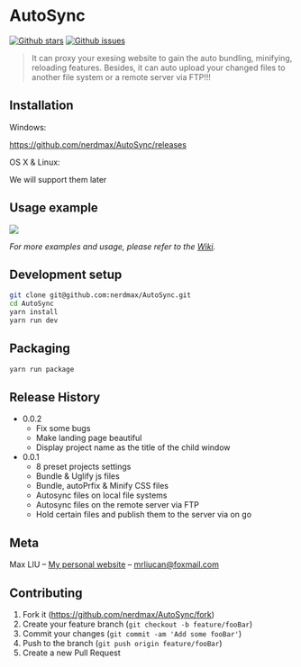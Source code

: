 # AutoSync

<!-- [![NPM Version][npm-image]][npm-url]
[![License Stats][npm-license]][npm-url] -->
[![Github stars][github-stars]][github-url]
[![Github issues][github-issues]][github-issues-url]
<!-- [![Build Status][travis-image]][travis-url] -->

> It can proxy your exesing website to gain the auto bundling, minifying, reloading features. Besides, it can auto upload your changed files to another file system or a remote server via FTP!!!

## Installation

Windows:

<https://github.com/nerdmax/AutoSync/releases>

OS X & Linux:

We will support them later

## Usage example

![](header.png)

_For more examples and usage, please refer to the [Wiki][wiki]._

## Development setup

```sh
git clone git@github.com:nerdmax/AutoSync.git
cd AutoSync
yarn install
yarn run dev
```

## Packaging

```sh
yarn run package
```

## Release History

<!-- * 0.2.1
    * CHANGE: Update docs (module code remains unchanged)
* 0.2.0
    * CHANGE: Remove `setDefaultXYZ()`
    * ADD: Add `init()`
* 0.1.1
    * FIX: Crash when calling `baz()` (Thanks @GenerousContributorName!)
* 0.1.0
    * The first proper release
    * CHANGE: Rename `foo()` to `bar()` -->
* 0.0.2
    * Fix some bugs
    * Make landing page beautiful
    * Display project name as the title of the child window
* 0.0.1
    * 8 preset projects settings
    * Bundle & Uglify js files
    * Bundle, autoPrfix & Minify CSS files
    * Autosync files on local file systems
    * Autosync files on the remote server via FTP
    * Hold certain files and publish them to the server via on go

## Meta

Max LIU – [My personal website](#) – mrliucan@foxmail.com


## Contributing

1. Fork it (<https://github.com/nerdmax/AutoSync/fork>)
2. Create your feature branch (`git checkout -b feature/fooBar`)
3. Commit your changes (`git commit -am 'Add some fooBar'`)
4. Push to the branch (`git push origin feature/fooBar`)
5. Create a new Pull Request

<!-- Markdown link & img dfn's -->
[npm-image]: https://img.shields.io/npm/v/AutoSync.svg?style=flat-square
[npm-url]: https://www.npmjs.com/package/AutoSync
[npm-license]: https://img.shields.io/npm/l/AutoSync.svg
[github-url]: https://github.com/nerdmax/AutoSync
[github-issues]: https://img.shields.io/github/issues/nerdmax/AutoSync.svg
[github-issues-url]: https://github.com/nerdmax/AutoSync/issues
[github-stars]: https://img.shields.io/github/stars/nerdmax/AutoSync.svg
[travis-image]: https://img.shields.io/travis/dbader/node-AutoSync/master.svg?style=flat-square
[travis-url]: https://travis-ci.org/dbader/node-AutoSync
[npm-io]: https://nodei.co/npm/AutoSync.png?downloads=true&downloadRank=true&stars=true
[wiki]: https://github.com/nerdmax/AutoSync/wiki
